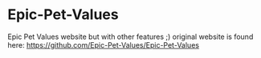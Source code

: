 # Epic-Pet-Values
Epic Pet Values website but with other features ;)
original website is found here: https://github.com/Epic-Pet-Values/Epic-Pet-Values
